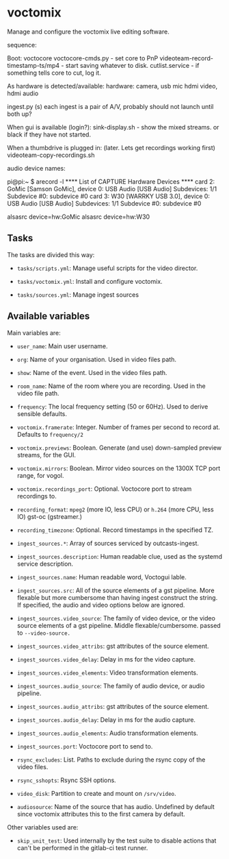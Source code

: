 # voctomix

Manage and configure the voctomix live editing software.

sequence:

Boot:
voctocore
voctocore-cmds.py - set core to PnP
videoteam-record-timestamp-ts/mp4 - start saving whatever to disk.
cutlist.service - if something tells core to cut, log it.

As hardware is detected/available:
hardware:
  camera, usb mic
  hdmi video, hdmi audio

ingest.py (s)
each ingest is a pair of A/V, probably should not launch until both up?

When gui is available (login?):
sink-display.sh - show the mixed streams.  or black if they have not started.

When a thumbdrive is plugged in: (later.  Lets get recordings working first)
videoteam-copy-recordings.sh

audio device names:

pi@pi:~ $ arecord -l
**** List of CAPTURE Hardware Devices ****
card 2: GoMic [Samson GoMic], device 0: USB Audio [USB Audio]
  Subdevices: 1/1
  Subdevice #0: subdevice #0
card 3: W30 [WARRKY USB 3.0], device 0: USB Audio [USB Audio]
  Subdevices: 1/1
  Subdevice #0: subdevice #0

alsasrc device=hw:GoMic
alsasrc device=hw:W30

## Tasks

The tasks are divided this way:

* `tasks/scripts.yml`: Manage useful scripts for the video director.

* `tasks/voctomix.yml`: Install and configure voctomix.

* `tasks/sources.yml`: Manage ingest sources

## Available variables

Main variables are:

* `user_name`: Main user username.

* `org`: Name of your organisation. Used in video files path.

* `show`: Name of the event. Used in the video files path.

* `room_name`: Name of the room where you are recording. Used in the video file
               path.

* `frequency`: The local frequency setting (50 or 60Hz). Used to derive
               sensible defaults.

* `voctomix.framerate`: Integer. Number of frames per second to record at.
                        Defaults to `frequency/2`

* `voctomix.previews`: Boolean. Generate (and use) down-sampled preview
                       streams, for the GUI.

* `voctomix.mirrors`: Boolean. Mirror video sources on the 1300X TCP port
                      range, for vogol.

* `voctomix.recordings_port`: Optional. Voctocore port to stream recordings to.

* `recording_format`: `mpeg2` (more IO, less CPU) or `h.264` (more CPU, less IO) gst-oc (gstreamer.)

* `recording_timezone`: Optional. Record timestamps in the specified TZ.

* `ingest_sources.*`: Array of sources serviced by outcasts-ingest.

* `ingest_sources.description`: Human readable clue, used as the systemd
  service description.

* `ingest_sources.name`: Human readable word, Voctogui lable.

* `ingest_sources.src`: All of the source elements of a gst pipeline. More
  flexable but more cumbersome than having ingest construct the string. If
  specified, the audio and video options below are ignored.

* `ingest_sources.video_source`: The family of video device,
  or the video source elements of a gst pipeline.  Middle flexable/cumbersome.
  passed to `--video-source.`

* `ingest_sources.video_attribs`: gst attributes of the source element.

* `ingest_sources.video_delay`: Delay in ms for the video capture.

* `ingest_sources.video_elements`: Video transformation elements.

* `ingest_sources.audio_source`: The family of audio device, or audio pipeline.

* `ingest_sources.audio_attribs`: gst attributes of the source element.

* `ingest_sources.audio_delay`: Delay in ms for the audio capture.

* `ingest_sources.audio_elements`: Audio transformation elements.

* `ingest_sources.port`: Voctocore port to send to.

* `rsync_excludes`: List. Paths to exclude during the rsync copy of the video
                    files.

* `rsync_sshopts`: Rsync SSH options.

* `video_disk`: Partition to create and mount on `/srv/video`.

* `audiosource`: Name of the source that has audio. Undefined by default since
                 voctomix attributes this to the first camera by default.

Other variables used are:

* `skip_unit_test`:  Used internally by the test suite to disable actions that
                     can't be performed in the gitlab-ci test runner.
